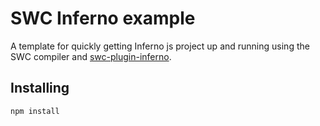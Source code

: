 # SWC Inferno example

A template for quickly getting Inferno js project up and running using the SWC compiler and [swc-plugin-inferno](https://github.com/infernojs/swc-plugin-inferno).

## Installing

```
npm install
```
